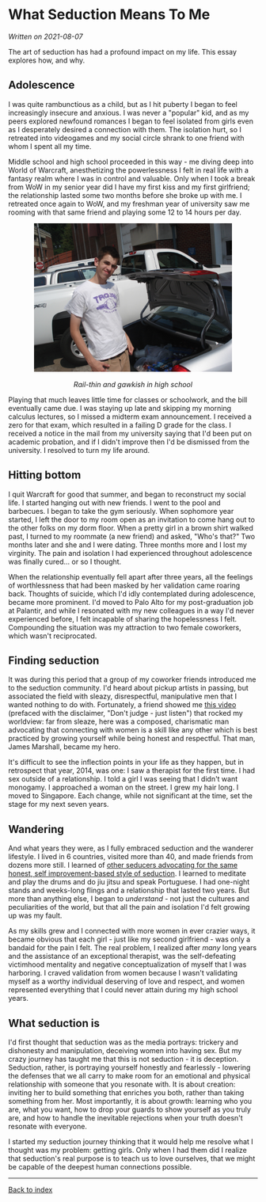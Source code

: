 What Seduction Means To Me
==========================
_Written on 2021-08-07_

The art of seduction has had a profound impact on my life. This essay explores how, and why.

Adolescence
-----------
I was quite rambunctious as a child, but as I hit puberty I began to feel increasingly insecure and anxious. I was never a "popular" kid, and as my peers explored newfound romances I began to feel isolated from girls even as I desperately desired a connection with them. The isolation hurt, so I retreated into videogames and my social circle shrank to one friend with whom I spent all my time.

Middle school and high school proceeded in this way - me diving deep into World of Warcraft, anesthetizing the powerlessness I felt in real life with a fantasy realm where I was in control and valuable. Only when I took a break from WoW in my senior year did I have my first kiss and my first girlfriend; the relationship lasted some two months before she broke up with me. I retreated once again to WoW, and my freshman year of university saw me rooming with that same friend and playing some 12 to 14 hours per day.

<div style="text-align:center">
    <img src="images/me-in-highschool_2008-03.jpg" style="width:400px">
    <p><i>Rail-thin and gawkish in high school</i></p>
</div>

Playing that much leaves little time for classes or schoolwork, and the bill eventually came due. I was staying up late and skipping my morning calculus lectures, so I missed a midterm exam announcement. I received a zero for that exam, which resulted in a failing D grade for the class. I received a notice in the mail from my university saying that I'd been put on academic probation, and if I didn't improve then I'd be dismissed from the university. I resolved to turn my life around.

Hitting bottom
--------------
I quit Warcraft for good that summer, and began to reconstruct my social life. I started hanging out with new friends. I went to the pool and barbecues. I began to take the gym seriously. When sophomore year started, I left the door to my room open as an invitation to come hang out to the other folks on my dorm floor. When a pretty girl in a brown shirt walked past, I turned to my roommate (a new friend) and asked, "Who's that?" Two months later and she and I were dating. Three months more and I lost my virginity. The pain and isolation I had experienced throughout adolescence was finally cured... or so I thought.

When the relationship eventually fell apart after three years, all the feelings of worthlessness that had been masked by her validation came roaring back. Thoughts of suicide, which I'd idly contemplated during adolescence, became more prominent. I'd moved to Palo Alto for my post-graduation job at Palantir, and while I resonated with my new colleagues in a way I'd never experienced before, I felt incapable of sharing the hopelessness I felt. Compounding the situation was my attraction to two female coworkers, which wasn't reciprocated.

Finding seduction
-----------------
It was during this period that a group of my coworker friends introduced me to the seduction community. I'd heard about pickup artists in passing, but associated the field with sleazy, disrespectful, manipulative men that I wanted nothing to do with. Fortunately, a friend showed me [this video](https://www.youtube.com/watch?v=33rsHCWgISI) (prefaced with the disclaimer, "Don't judge - just listen") that rocked my worldview: far from sleaze, here was a composed, charismatic man advocating that connecting with women is a skill like any other which is best practiced by growing yourself while being honest and respectful. That man, James Marshall, became my hero.

It's difficult to see the inflection points in your life as they happen, but in retrospect that year, 2014, was one: I saw a therapist for the first time. I had sex outside of a relationship. I told a girl I was seeing that I didn't want monogamy. I approached a woman on the street. I grew my hair long. I moved to Singapore. Each change, while not significant at the time, set the stage for my next seven years.

Wandering
---------
And what years they were, as I fully embraced seduction and the wanderer lifestyle. I lived in 6 countries, visited more than 40, and made friends from dozens more still. I learned of [other seducers advocating for the same honest, self improvement-based style of seduction](https://en.wikipedia.org/wiki/Zan_Perrion). I learned to meditate and play the drums and do jiu jitsu and speak Portuguese. I had one-night stands and weeks-long flings and a relationship that lasted two years. But more than anything else, I began to _understand_ - not just the cultures and peculiarities of the world, but that all the pain and isolation I'd felt growing up was my fault. 

As my skills grew and I connected with more women in ever crazier ways, it became obvious that each girl - just like my second girlfriend - was only a bandaid for the pain I felt. The real problem, I realized after _many_ long years and the assistance of an exceptional therapist, was the self-defeating victimhood mentality and negative conceptualization of myself that I was harboring. I craved validation from women because I wasn't validating myself as a worthy individual deserving of love and respect, and women represented everything that I could never attain during my high school years.

What seduction is
-----------------
I'd first thought that seduction was as the media portrays: trickery and dishonesty and manipulation, deceiving women into having sex. But my crazy journey has taught me that this is not seduction - it is deception. Seduction, rather, is portraying yourself honestly and fearlessly - lowering the defenses that we all carry to make room for an emotional and physical relationship with someone that you resonate with. It is about creation: inviting her to build something that enriches you both, rather than taking something from her. Most importantly, it is about growth: learning who you are, what you want, how to drop your guards to show yourself as you truly are, and how to handle the inevitable rejections when your truth doesn't resonate with everyone. 

I started my seduction journey thinking that it would help me resolve what I thought was my problem: getting girls. Only when I had them did I realize that seduction's real purpose is to teach us to love ourselves, that we might be capable of the deepest human connections possible.

---

[Back to index](./README.md)
